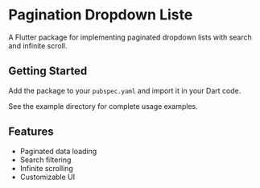 # Pagination Dropdown Liste

A Flutter package for implementing paginated dropdown lists with search and infinite scroll.

## Getting Started

Add the package to your `pubspec.yaml` and import it in your Dart code.

See the example directory for complete usage examples.

## Features

- Paginated data loading
- Search filtering
- Infinite scrolling
- Customizable UI